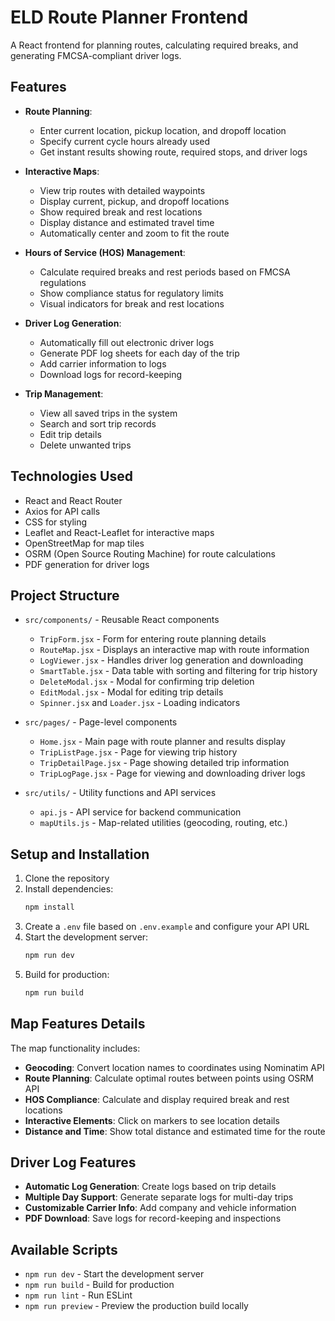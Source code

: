 # ELD Route Planner Frontend

A React frontend for planning routes, calculating required breaks, and generating FMCSA-compliant driver logs.

## Features

- **Route Planning**: 
  - Enter current location, pickup location, and dropoff location
  - Specify current cycle hours already used
  - Get instant results showing route, required stops, and driver logs

- **Interactive Maps**: 
  - View trip routes with detailed waypoints
  - Display current, pickup, and dropoff locations
  - Show required break and rest locations
  - Display distance and estimated travel time
  - Automatically center and zoom to fit the route

- **Hours of Service (HOS) Management**: 
  - Calculate required breaks and rest periods based on FMCSA regulations
  - Show compliance status for regulatory limits
  - Visual indicators for break and rest locations

- **Driver Log Generation**:
  - Automatically fill out electronic driver logs
  - Generate PDF log sheets for each day of the trip
  - Add carrier information to logs
  - Download logs for record-keeping

- **Trip Management**:
  - View all saved trips in the system
  - Search and sort trip records
  - Edit trip details
  - Delete unwanted trips

## Technologies Used

- React and React Router
- Axios for API calls
- CSS for styling
- Leaflet and React-Leaflet for interactive maps
- OpenStreetMap for map tiles
- OSRM (Open Source Routing Machine) for route calculations
- PDF generation for driver logs

## Project Structure

- `src/components/` - Reusable React components
  - `TripForm.jsx` - Form for entering route planning details
  - `RouteMap.jsx` - Displays an interactive map with route information
  - `LogViewer.jsx` - Handles driver log generation and downloading
  - `SmartTable.jsx` - Data table with sorting and filtering for trip history
  - `DeleteModal.jsx` - Modal for confirming trip deletion
  - `EditModal.jsx` - Modal for editing trip details
  - `Spinner.jsx` and `Loader.jsx` - Loading indicators
  
- `src/pages/` - Page-level components
  - `Home.jsx` - Main page with route planner and results display
  - `TripListPage.jsx` - Page for viewing trip history
  - `TripDetailPage.jsx` - Page showing detailed trip information
  - `TripLogPage.jsx` - Page for viewing and downloading driver logs
  
- `src/utils/` - Utility functions and API services
  - `api.js` - API service for backend communication
  - `mapUtils.js` - Map-related utilities (geocoding, routing, etc.)

## Setup and Installation

1. Clone the repository
2. Install dependencies:
   ```bash
   npm install
   ```
3. Create a `.env` file based on `.env.example` and configure your API URL
4. Start the development server:
   ```bash
   npm run dev
   ```
5. Build for production:
   ```bash
   npm run build
   ```

## Map Features Details

The map functionality includes:

- **Geocoding**: Convert location names to coordinates using Nominatim API
- **Route Planning**: Calculate optimal routes between points using OSRM API
- **HOS Compliance**: Calculate and display required break and rest locations
- **Interactive Elements**: Click on markers to see location details
- **Distance and Time**: Show total distance and estimated time for the route

## Driver Log Features

- **Automatic Log Generation**: Create logs based on trip details
- **Multiple Day Support**: Generate separate logs for multi-day trips
- **Customizable Carrier Info**: Add company and vehicle information
- **PDF Download**: Save logs for record-keeping and inspections

## Available Scripts

- `npm run dev` - Start the development server
- `npm run build` - Build for production
- `npm run lint` - Run ESLint
- `npm run preview` - Preview the production build locally

